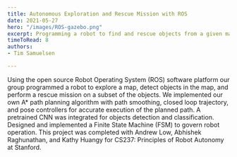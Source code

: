 ```yaml
---
title: Autonomous Exploration and Rescue Mission with ROS
date: 2021-05-27
hero: "/images/ROS-gazebo.png"
excerpt: Programming a robot to find and rescue objects from a given map. Implemented in linux based Robot Operating System (ROS)
timeToRead: 8
authors:
- Tim Samuelsen

---
```

Using the open source Robot Operating System (ROS) software platform our group programmed a robot to explore a map, detect objects in the map, 
and perform a rescue mission on a subset of the objects. We implemented our own A\* path planning algorithm with path smoothing, closed loop trajectory, 
and pose controllers for accurate execution of the planned path. A pretrained CNN was integrated for objects detection and classification. 
Designed and implemented a Finite State Machine (FSM) to govern robot operation. This project was completed with Andrew Low, Abhishek Raghunathan, and Kathy Huangy 
for CS237: Principles of Robot Autonomy at Stanford.



